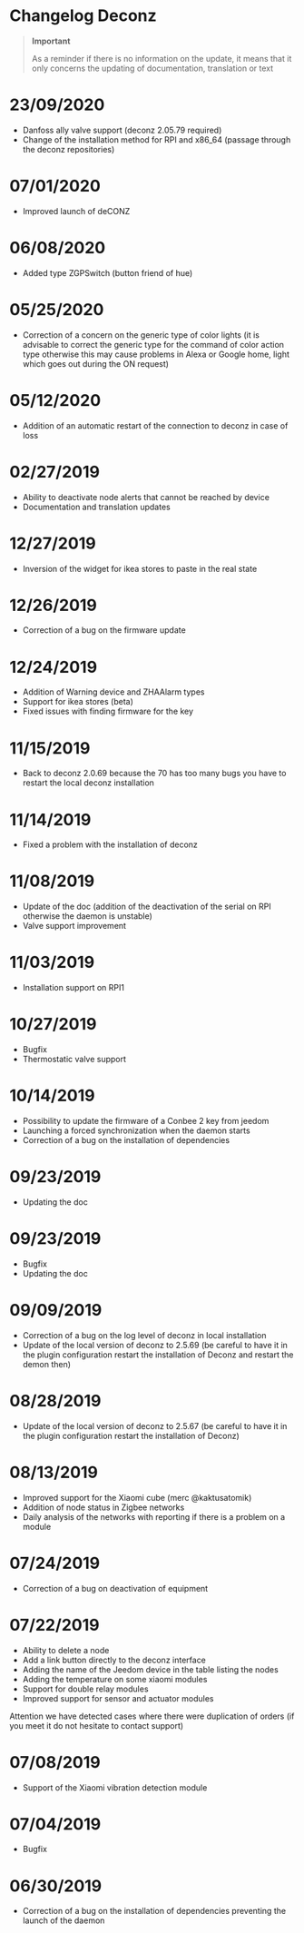 # Changelog Deconz

>**Important**
>
>As a reminder if there is no information on the update, it means that it only concerns the updating of documentation, translation or text

# 23/09/2020

- Danfoss ally valve support (deconz 2.05.79 required)
- Change of the installation method for RPI and x86_64 (passage through the deconz repositories)

# 07/01/2020

- Improved launch of deCONZ

# 06/08/2020

- Added type ZGPSwitch (button friend of hue)

# 05/25/2020

- Correction of a concern on the generic type of color lights (it is advisable to correct the generic type for the command of color action type otherwise this may cause problems in Alexa or Google home, light which goes out during the ON request)

# 05/12/2020

- Addition of an automatic restart of the connection to deconz in case of loss

# 02/27/2019

- Ability to deactivate node alerts that cannot be reached by device
- Documentation and translation updates

# 12/27/2019

- Inversion of the widget for ikea stores to paste in the real state

# 12/26/2019

- Correction of a bug on the firmware update

# 12/24/2019

- Addition of Warning device and ZHAAlarm types
- Support for ikea stores (beta)
- Fixed issues with finding firmware for the key

# 11/15/2019

- Back to deconz 2.0.69 because the 70 has too many bugs you have to restart the local deconz installation

# 11/14/2019

- Fixed a problem with the installation of deconz

# 11/08/2019

- Update of the doc (addition of the deactivation of the serial on RPI otherwise the daemon is unstable)
- Valve support improvement

# 11/03/2019

- Installation support on RPI1

# 10/27/2019

- Bugfix
- Thermostatic valve support

# 10/14/2019

- Possibility to update the firmware of a Conbee 2 key from jeedom
- Launching a forced synchronization when the daemon starts
- Correction of a bug on the installation of dependencies

# 09/23/2019

- Updating the doc

# 09/23/2019

- Bugfix
- Updating the doc

# 09/09/2019

- Correction of a bug on the log level of deconz in local installation
- Update of the local version of deconz to 2.5.69 (be careful to have it in the plugin configuration restart the installation of Deconz and restart the demon then)

# 08/28/2019

- Update of the local version of deconz to 2.5.67 (be careful to have it in the plugin configuration restart the installation of Deconz)

# 08/13/2019

- Improved support for the Xiaomi cube (merc @kaktusatomik)
- Addition of node status in Zigbee networks
- Daily analysis of the networks with reporting if there is a problem on a module

# 07/24/2019

- Correction of a bug on deactivation of equipment

# 07/22/2019

- Ability to delete a node
- Add a link button directly to the deconz interface
- Adding the name of the Jeedom device in the table listing the nodes
- Adding the temperature on some xiaomi modules
- Support for double relay modules
- Improved support for sensor and actuator modules

Attention we have detected cases where there were duplication of orders (if you meet it do not hesitate to contact support)

# 07/08/2019

- Support of the Xiaomi vibration detection module

# 07/04/2019

- Bugfix

# 06/30/2019

- Correction of a bug on the installation of dependencies preventing the launch of the daemon
